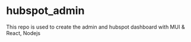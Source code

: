 # hubspot_admin
This repo is used to create the admin and hubspot dashboard with MUI &amp; React, Nodejs 
